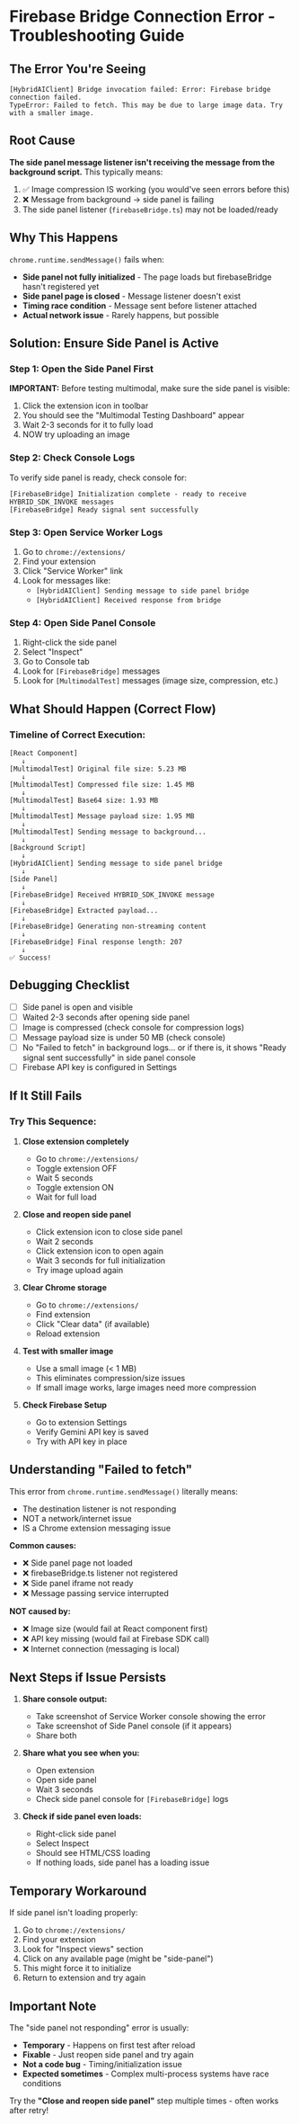 # Firebase Bridge Connection Error - Troubleshooting Guide

## The Error You're Seeing

```
[HybridAIClient] Bridge invocation failed: Error: Firebase bridge connection failed. 
TypeError: Failed to fetch. This may be due to large image data. Try with a smaller image.
```

## Root Cause

**The side panel message listener isn't receiving the message from the background script.** This typically means:

1. ✅ Image compression IS working (you would've seen errors before this)
2. ❌ Message from background → side panel is failing
3. The side panel listener (`firebaseBridge.ts`) may not be loaded/ready

## Why This Happens

`chrome.runtime.sendMessage()` fails when:
- **Side panel not fully initialized** - The page loads but firebaseBridge hasn't registered yet
- **Side panel page is closed** - Message listener doesn't exist
- **Timing race condition** - Message sent before listener attached
- **Actual network issue** - Rarely happens, but possible

## Solution: Ensure Side Panel is Active

### Step 1: Open the Side Panel First
**IMPORTANT:** Before testing multimodal, make sure the side panel is visible:

1. Click the extension icon in toolbar
2. You should see the "Multimodal Testing Dashboard" appear
3. Wait 2-3 seconds for it to fully load
4. NOW try uploading an image

### Step 2: Check Console Logs

To verify side panel is ready, check console for:

```
[FirebaseBridge] Initialization complete - ready to receive HYBRID_SDK_INVOKE messages
[FirebaseBridge] Ready signal sent successfully
```

### Step 3: Open Service Worker Logs

1. Go to `chrome://extensions/`
2. Find your extension
3. Click "Service Worker" link
4. Look for messages like:
   - `[HybridAIClient] Sending message to side panel bridge`
   - `[HybridAIClient] Received response from bridge`

### Step 4: Open Side Panel Console

1. Right-click the side panel
2. Select "Inspect"
3. Go to Console tab
4. Look for `[FirebaseBridge]` messages
5. Look for `[MultimodalTest]` messages (image size, compression, etc.)

## What Should Happen (Correct Flow)

### Timeline of Correct Execution:

```
[React Component]
   ↓
[MultimodalTest] Original file size: 5.23 MB
   ↓
[MultimodalTest] Compressed file size: 1.45 MB
   ↓
[MultimodalTest] Base64 size: 1.93 MB
   ↓
[MultimodalTest] Message payload size: 1.95 MB
   ↓
[MultimodalTest] Sending message to background...
   ↓
[Background Script]
   ↓
[HybridAIClient] Sending message to side panel bridge
   ↓
[Side Panel]
   ↓
[FirebaseBridge] Received HYBRID_SDK_INVOKE message
   ↓
[FirebaseBridge] Extracted payload...
   ↓
[FirebaseBridge] Generating non-streaming content
   ↓
[FirebaseBridge] Final response length: 207
   ↓
✅ Success!
```

## Debugging Checklist

- [ ] Side panel is open and visible
- [ ] Waited 2-3 seconds after opening side panel
- [ ] Image is compressed (check console for compression logs)
- [ ] Message payload size is under 50 MB (check console)
- [ ] No "Failed to fetch" in background logs... or if there is, it shows "Ready signal sent successfully" in side panel console
- [ ] Firebase API key is configured in Settings

## If It Still Fails

### Try This Sequence:

1. **Close extension completely**
   - Go to `chrome://extensions/`
   - Toggle extension OFF
   - Wait 5 seconds
   - Toggle extension ON
   - Wait for full load

2. **Close and reopen side panel**
   - Click extension icon to close side panel
   - Wait 2 seconds
   - Click extension icon to open again
   - Wait 3 seconds for full initialization
   - Try image upload again

3. **Clear Chrome storage**
   - Go to `chrome://extensions/`
   - Find extension
   - Click "Clear data" (if available)
   - Reload extension

4. **Test with smaller image**
   - Use a small image (< 1 MB)
   - This eliminates compression/size issues
   - If small image works, large images need more compression

5. **Check Firebase Setup**
   - Go to extension Settings
   - Verify Gemini API key is saved
   - Try with API key in place

## Understanding "Failed to fetch"

This error from `chrome.runtime.sendMessage()` literally means:
- The destination listener is not responding
- NOT a network/internet issue
- IS a Chrome extension messaging issue

**Common causes:**
- ❌ Side panel page not loaded
- ❌ firebaseBridge.ts listener not registered
- ❌ Side panel iframe not ready
- ❌ Message passing service interrupted

**NOT caused by:**
- ❌ Image size (would fail at React component first)
- ❌ API key missing (would fail at Firebase SDK call)
- ❌ Internet connection (messaging is local)

## Next Steps if Issue Persists

1. **Share console output:**
   - Take screenshot of Service Worker console showing the error
   - Take screenshot of Side Panel console (if it appears)
   - Share both

2. **Share what you see when you:**
   - Open extension
   - Open side panel
   - Wait 3 seconds
   - Check side panel console for `[FirebaseBridge]` logs

3. **Check if side panel even loads:**
   - Right-click side panel
   - Select Inspect
   - Should see HTML/CSS loading
   - If nothing loads, side panel has a loading issue

## Temporary Workaround

If side panel isn't loading properly:

1. Go to `chrome://extensions/`
2. Find your extension
3. Look for "Inspect views" section
4. Click on any available page (might be "side-panel")
5. This might force it to initialize
6. Return to extension and try again

## Important Note

The "side panel not responding" error is usually:
- **Temporary** - Happens on first test after reload
- **Fixable** - Just reopen side panel and try again
- **Not a code bug** - Timing/initialization issue
- **Expected sometimes** - Complex multi-process systems have race conditions

Try the **"Close and reopen side panel"** step multiple times - often works after retry!
